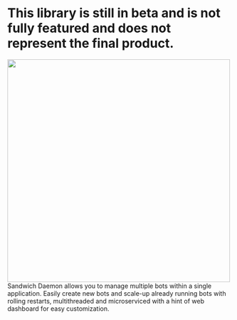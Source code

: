 # This library is still in beta and is not fully featured and does not represent the final product.

<img src="https://raw.githubusercontent.com/WelcomerTeam/Sandwich-Daemon/next/assets/icon.svg" width="500"/>
Sandwich Daemon allows you to manage multiple bots within a single application. Easily create new bots and scale-up already running bots with rolling restarts, multithreaded and microserviced with a hint of web dashboard for easy customization.
